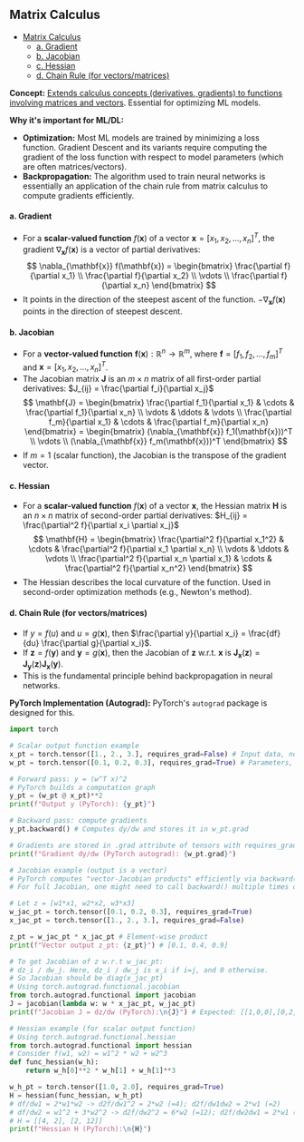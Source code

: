 ## Matrix Calculus

- [Matrix Calculus](#matrix-calculus)
    - [a. Gradient](#a-gradient)
    - [b. Jacobian](#b-jacobian)
    - [c. Hessian](#c-hessian)
    - [d. Chain Rule (for vectors/matrices)](#d-chain-rule-for-vectorsmatrices)

**Concept:** <u>Extends calculus concepts (derivatives, gradients) to functions involving matrices and vectors</u>. Essential for optimizing ML models.

**Why it's important for ML/DL:**
- **Optimization:** Most ML models are trained by minimizing a loss function. Gradient Descent and its variants require computing the gradient of the loss function with respect to model parameters (which are often matrices/vectors).
- **Backpropagation:** The algorithm used to train neural networks is essentially an application of the chain rule from matrix calculus to compute gradients efficiently.

#### a. Gradient

- For a **scalar-valued function** $f(\mathbf{x})$ of a vector $\mathbf{x} = [x_1, x_2, \dots, x_n]^T$, the gradient $\nabla_{\mathbf{x}} f(\mathbf{x})$ is a vector of partial derivatives:
    $$
    \nabla_{\mathbf{x}} f(\mathbf{x}) = \begin{bmatrix} \frac{\partial f}{\partial x_1} \\ \frac{\partial f}{\partial x_2} \\ \vdots \\ \frac{\partial f}{\partial x_n} \end{bmatrix}
    $$
- It points in the direction of the steepest ascent of the function. $-\nabla_{\mathbf{x}} f(\mathbf{x})$ points in the direction of steepest descent.

#### b. Jacobian

- For a **vector-valued function** $\mathbf{f}(\mathbf{x}): \mathbb{R}^n \to \mathbb{R}^m$, where $\mathbf{f} = [f_1, f_2, \dots, f_m]^T$ and $\mathbf{x} = [x_1, x_2, \dots, x_n]^T$.
- The Jacobian matrix $\mathbf{J}$ is an $m \times n$ matrix of all first-order partial derivatives: $J_{ij} = \frac{\partial f_i}{\partial x_j}$
    $$
    \mathbf{J} = \begin{bmatrix}
    \frac{\partial f_1}{\partial x_1} & \cdots & \frac{\partial f_1}{\partial x_n} \\
    \vdots & \ddots & \vdots \\
    \frac{\partial f_m}{\partial x_1} & \cdots & \frac{\partial f_m}{\partial x_n}
    \end{bmatrix} = \begin{bmatrix}
    (\nabla_{\mathbf{x}} f_1(\mathbf{x}))^T \\
    \vdots \\
    (\nabla_{\mathbf{x}} f_m(\mathbf{x}))^T
    \end{bmatrix}
    $$
- If $m=1$ (scalar function), the Jacobian is the transpose of the gradient vector.

#### c. Hessian

- For a **scalar-valued function** $f(\mathbf{x})$ of a vector $\mathbf{x}$, the Hessian matrix $\mathbf{H}$ is an $n \times n$ matrix of second-order partial derivatives: $H_{ij} = \frac{\partial^2 f}{\partial x_i \partial x_j}$
    $$
    \mathbf{H} = \begin{bmatrix}
    \frac{\partial^2 f}{\partial x_1^2} & \cdots & \frac{\partial^2 f}{\partial x_1 \partial x_n} \\
    \vdots & \ddots & \vdots \\
    \frac{\partial^2 f}{\partial x_n \partial x_1} & \cdots & \frac{\partial^2 f}{\partial x_n^2}
    \end{bmatrix}
    $$
- The Hessian describes the local curvature of the function. Used in second-order optimization methods (e.g., Newton's method).

#### d. Chain Rule (for vectors/matrices)

- If $y = f(u)$ and $u = g(\mathbf{x})$, then $\frac{\partial y}{\partial x_i} = \frac{df}{du} \frac{\partial g}{\partial x_i}$.
- If $\mathbf{z} = f(\mathbf{y})$ and $\mathbf{y} = g(\mathbf{x})$, then the Jacobian of $\mathbf{z}$ w.r.t. $\mathbf{x}$ is $\mathbf{J}_{\mathbf{x}}(\mathbf{z}) = \mathbf{J}_{\mathbf{y}}(\mathbf{z}) \mathbf{J}_{\mathbf{x}}(\mathbf{y})$.
- This is the fundamental principle behind backpropagation in neural networks.

**PyTorch Implementation (Autograd):**
PyTorch's `autograd` package is designed for this.

```python
import torch

# Scalar output function example
x_pt = torch.tensor([1., 2., 3.], requires_grad=False) # Input data, no gradient needed for x itself
w_pt = torch.tensor([0.1, 0.2, 0.3], requires_grad=True) # Parameters, we need gradients for these

# Forward pass: y = (w^T x)^2
# PyTorch builds a computation graph
y_pt = (w_pt @ x_pt)**2
print(f"Output y (PyTorch): {y_pt}")

# Backward pass: compute gradients
y_pt.backward() # Computes dy/dw and stores it in w_pt.grad

# Gradients are stored in .grad attribute of tensors with requires_grad=True
print(f"Gradient dy/dw (PyTorch autograd): {w_pt.grad}")

# Jacobian example (output is a vector)
# PyTorch computes "vector-Jacobian products" efficiently via backward()
# For full Jacobian, one might need to call backward() multiple times or use torch.autograd.functional.jacobian

# Let z = [w1*x1, w2*x2, w3*x3]
w_jac_pt = torch.tensor([0.1, 0.2, 0.3], requires_grad=True)
x_jac_pt = torch.tensor([1., 2., 3.], requires_grad=False)

z_pt = w_jac_pt * x_jac_pt # Element-wise product
print(f"Vector output z_pt: {z_pt}") # [0.1, 0.4, 0.9]

# To get Jacobian of z w.r.t w_jac_pt:
# dz_i / dw_j. Here, dz_i / dw_j is x_i if i=j, and 0 otherwise.
# So Jacobian should be diag(x_jac_pt)
# Using torch.autograd.functional.jacobian
from torch.autograd.functional import jacobian
J = jacobian(lambda w: w * x_jac_pt, w_jac_pt)
print(f"Jacobian J = dz/dw (PyTorch):\n{J}") # Expected: [[1,0,0],[0,2,0],[0,0,3]]

# Hessian example (for scalar output function)
# Using torch.autograd.functional.hessian
from torch.autograd.functional import hessian
# Consider f(w1, w2) = w1^2 * w2 + w2^3
def func_hessian(w_h):
    return w_h[0]**2 * w_h[1] + w_h[1]**3

w_h_pt = torch.tensor([1.0, 2.0], requires_grad=True)
H = hessian(func_hessian, w_h_pt)
# df/dw1 = 2*w1*w2 -> d2f/dw1^2 = 2*w2 (=4); d2f/dw1dw2 = 2*w1 (=2)
# df/dw2 = w1^2 + 3*w2^2 -> d2f/dw2^2 = 6*w2 (=12); d2f/dw2dw1 = 2*w1 (=2)
# H = [[4, 2], [2, 12]]
print(f"Hessian H (PyTorch):\n{H}")
```